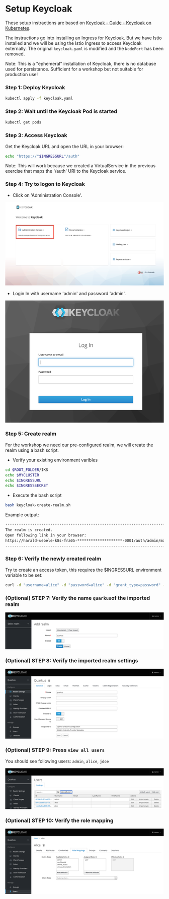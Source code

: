 # Setup Keycloak

These setup instractions are based on [Keycloak - Guide - Keycloak on Kubernetes](https://www.keycloak.org/getting-started/getting-started-kube).

The instructions go into installing an Ingress for Keycloak. But we have Istio installed and we will be using the Istio Ingress to access Keycloak externally. The original `keycloak.yaml` is modified and the `NodePort` has been removed. 

Note: This is a "ephemeral" installation of Keycloak, there is no database used for persistance. Sufficient for a workshop but not suitable for production use!

### Step 1: Deploy Keycloak

```sh
kubectl apply -f keycloak.yaml
```

### Step 2: Wait until the Keycloak Pod is started

```sh
kubectl get pods
```

### Step 3: Access Keycloak

Get the Keycloak URL and open the URL in your browser:

```sh
echo "https://"$INGRESSURL"/auth"
```

Note: This will work because we created a VirtualService in the previous exercise that maps the '/auth' URI to the Keycloak service.

### Step 4: Try to logon to Keycloak

* Click on 'Administration Console'. 

![](../../images/keycloak-configure-01.png)

* Login In with username 'admin' and password 'admin'.

![](../../images/keycloak-configure-02.png)

### Step 5: Create realm

For the workshop we need our pre-configured realm, we will create the realm using a bash script. 

* Verify your existing environment varibles

```sh
cd $ROOT_FOLDER/IKS  
echo $MYCLUSTER 
echo $INGRESSURL
echo $INGRESSSECRET
```

* Execute the bash script

```sh
bash keycloak-create-realm.sh
```
Example output:

```sh
------------------------------------------------------------------------
The realm is created.
Open following link in your browser:
https://harald-uebele-k8s-fra05-********************-0001/auth/admin/master/console/#/realms/quarkus
------------------------------------------------------------------------
```
### Step 6: Verify the newly created realm

Try to create an access token, this requires the $INGRESSURL environment variable to be set:

```sh
curl -d "username=alice" -d "password=alice" -d "grant_type=password" -d "client_id=frontend" https://$INGRESSURL/auth/realms/quarkus/protocol/openid-connect/token  | sed -n 's|.*"access_token":"\([^"]*\)".*|\1|p'
```

### (Optional) STEP 7: Verify the name `quarkus`of the imported realm

![](../../images/keycloak-config-3.png)

### (Optional) STEP 8: Verify the imported realm settings

![](../../images/keycloak-config-4.png)

### (Optional) STEP 9: Press `view all users`

You should see following users: `admin`, `alice`, `jdoe`

![](../../images/keycloak-users.png)

### (Optional) STEP 10: Verify the role mapping

![](../../images/keycloak-user.png)
